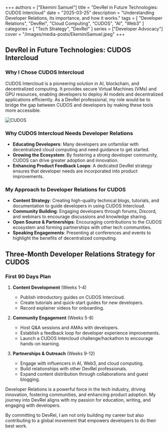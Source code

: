 +++
authors = ["Ekemini Samuel"]
title = "DevRel in Future Technologies: CUDOS Intercloud"
date = "2025-03-25"
description = "Understanding Developer Relations, its importance, and how it works."
tags = [
    "Developer Relations",
    "DevRel",
    "Cloud Computing",
    "CUDOS",
    "AI",
    "Web3"
]
categories = [
    "Tech Strategy",
    "DevRel"
]
series = ["Developer Advocacy"]
cover = "/images/media-posts/EkeminiSamuel.jpeg"
+++


## DevRel in Future Technologies: CUDOS Intercloud


### Why I Chose CUDOS Intercloud
CUDOS Intercloud is a pioneering solution in AI, blockchain, and decentralized computing. It provides secure Virtual Machines (VMs) and GPU resources, enabling developers to deploy AI models and decentralized applications efficiently. As a DevRel professional, my role would be to bridge the gap between CUDOS and developers by making these tools more accessible.

![CUDOS](/images/media-posts/devrel-article/CUDOS.png)

### Why CUDOS Intercloud Needs Developer Relations
- **Educating Developers**: Many developers are unfamiliar with decentralized cloud computing and need guidance to get started.
- **Growing the Ecosystem**: By fostering a strong developer community, CUDOS can drive greater adoption and innovation.
- **Enhancing Product Feedback Loops**: A dedicated DevRel strategy ensures that developer needs are incorporated into product improvements.

### My Approach to Developer Relations for CUDOS
- **Content Strategy**: Creating high-quality technical blogs, tutorials, and documentation to guide developers in using CUDOS Intercloud.
- **Community Building**: Engaging developers through forums, Discord, and webinars to encourage discussions and knowledge sharing.
- **Open Source & Partnerships**: Encouraging contributions to the CUDOS ecosystem and forming partnerships with other tech communities.
- **Speaking Engagements**: Presenting at conferences and events to highlight the benefits of decentralized computing.


## Three-Month Developer Relations Strategy for CUDOS
### First 90 Days Plan
1. **Content Development** (Weeks 1-4)
   - Publish introductory guides on CUDOS Intercloud.
   - Create tutorials and quick-start guides for new developers.
   - Record explainer videos for onboarding.

2. **Community Engagement** (Weeks 5-8)
   - Host Q&A sessions and AMAs with developers.
   - Establish a feedback loop for developer experience improvements.
   - Launch a CUDOS Intercloud challenge/hackathon to encourage hands-on learning.

3. **Partnerships & Outreach** (Weeks 9-12)
   - Engage with influencers in AI, Web3, and cloud computing.
   - Build relationships with other DevRel professionals.
   - Expand content distribution through collaborations and guest blogging.


Developer Relations is a powerful force in the tech industry, driving innovation, fostering communities, and enhancing product adoption. My journey into DevRel aligns with my passion for education, writing, and engaging with developers.

By committing to DevRel, I am not only building my career but also contributing to a global movement that empowers developers to do their best work.
